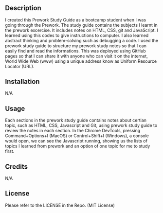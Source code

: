 # <Prework-Study-Guide-Webpage>

## Description

I created this Prework Study Guide as a bootcamp student when I was going through the Prework.
The study guide contains the subjects I learnt in the prework excercise.
It includes notes on HTML, CSS, git and JavaScript.
I learned using this codes to give instructions to computer. I also learned abstract thinking and problem-solving such as debugging a code.
I used the prework study guide to structure my prework study notes so that I can easily find and read the informations.
This was deployed using GitHub pages so that I can share it with anyone who can visit it on the internet, World Wide Web (www) using a unique address know as Uniform Resource Locator (URL).


## Installation

N/A

## Usage

Each sections in the prework study guide contains notes about certian topic, such as HTML, CSS, Javascript and Git, using prework study guide to review the notes in each section. In the Chrome DevTools, pressing Command+Options+I (MacOS) or Control+Shift+I (Windows), a console would open, we can see the Javascript running, showing us the lists of topics I learned from prework and an option of one topic for me to study first.


## Credits

N/A

## License

Please refer to the LICENSE in the Repo. (MIT License)
